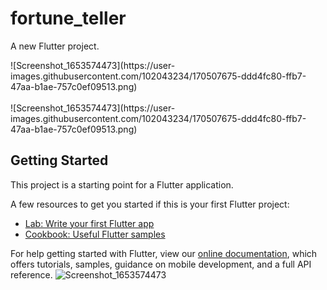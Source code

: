 # fortune_teller

A new Flutter project.

<div class"row">
![Screenshot_1653574473](https://user-images.githubusercontent.com/102043234/170507675-ddd4fc80-ffb7-47aa-b1ae-757c0ef09513.png)
<br><br/>
![Screenshot_1653574473](https://user-images.githubusercontent.com/102043234/170507675-ddd4fc80-ffb7-47aa-b1ae-757c0ef09513.png)
<div/>


## Getting Started

This project is a starting point for a Flutter application.

A few resources to get you started if this is your first Flutter project:

- [Lab: Write your first Flutter app](https://flutter.dev/docs/get-started/codelab)
- [Cookbook: Useful Flutter samples](https://flutter.dev/docs/cookbook)

For help getting started with Flutter, view our
[online documentation](https://flutter.dev/docs), which offers tutorials,
samples, guidance on mobile development, and a full API reference.
![Screenshot_1653574473](https://user-images.githubusercontent.com/102043234/170507675-ddd4fc80-ffb7-47aa-b1ae-757c0ef09513.png)
